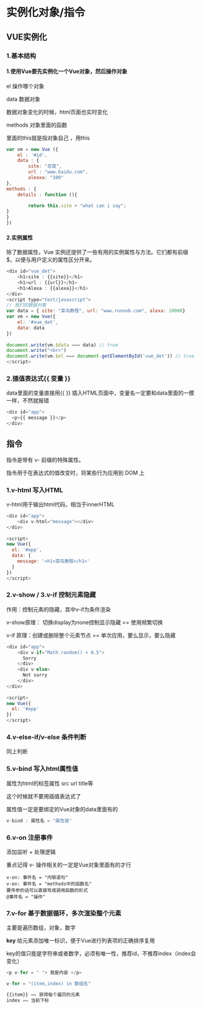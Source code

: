 # 实例化对象/指令

## VUE实例化



### 1.基本结构

#### 1.使用Vue要先实例化一个Vue对象，然后操作对象

el  操作哪个对象



data 数据对象

数据对象变化的时候，html页面也实时变化



methods 对象里面的函数



里面的this就是指对象自己 ，用this



```js
var vm = new Vue ({
	el : '#id',
	data : {
		site: "百度",
		url : "www.baidu.com",
		aleaxa: "100"
},
methods : {
    details : function (){
        
        return this.site + "what can i say";
}
}
})
```

#### 2.实例属性

除了数据属性，Vue 实例还提供了一些有用的实例属性与方法。它们都有前缀 $，以便与用户定义的属性区分开来。

```js
<div id="vue_det">
    <h1>site : {{site}}</h1>
    <h1>url : {{url}}</h1>
    <h1>Alexa : {{alexa}}</h1>
</div>
<script type="text/javascript">
// 我们的数据对象
var data = { site: "菜鸟教程", url: "www.runoob.com", alexa: 10000}
var vm = new Vue({
    el: '#vue_det',
    data: data
})
 
document.write(vm.$data === data) // true
document.write("<br>") 
document.write(vm.$el === document.getElementById('vue_det')) // true
</script>
```





### 2.插值表达式{{ 变量 }}

data里面的变量直接用{{ }} 插入HTML页面中，变量名一定要和data里面的一模一样，不然就报错

```js
<div id="app">
  <p>{{ message }}</p>
</div>
```



## 指令

指令是带有 v- 前缀的特殊属性。

指令用于在表达式的值改变时，将某些行为应用到 DOM 上

### 1.v-html 写入HTML

v-html用于输出html代码，相当于innerHTML

```js
<div id="app">
    <div v-html="message"></div>
</div>
    
<script>
new Vue({
  el: '#app',
  data: {
    message: '<h1>菜鸟教程</h1>'
  }
})
</script>
```



### 2.v-show / 3.v-if 控制元素隐藏

作用：控制元素的隐藏，其中v-if为条件渲染

v-show原理： 切换display为none控制显示隐藏 == 使用频繁切换

v-if 原理：创建或删除整个元素节点 == 单次应用，要么显示，要么隐藏

```js
<div id="app">
    <div v-if="Math.random() > 0.5">
      Sorry
    </div>
    <div v-else>
      Not sorry
    </div>
</div>
    
<script>
new Vue({
  el: '#app'
})
</script>
```



### 4.v-else-if/v-else 条件判断

同上判断



### 5.v-bind 写入html属性值

属性为html的标签属性 src url title等

这个时候就不要用插值表达式了

属性值一定是要绑定的Vue对象的data里面有的

```js
v-bind : 属性名 = "属性值"
```



### 6.v-on 注册事件

添加监听 + 处理逻辑

重点记得 v- 操作相关的一定是Vue对象里面有的才行

```
v-on: 事件名 = "内联语句"
v-on: 事件名 = "methods中的函数名"
要传参的话可以直接写成调用函数的形式
@事件名 = "操作"
```





### 7.v-for 基于数据循环，多次渲染整个元素

主要是遍历数组，对象，数字

**key** 给元素添加唯一标识，便于Vue进行列表项的正确排序复用

key的值只能是字符串或者数字，必须有唯一性，推荐id，不推荐index（index会变化）

```js
<p v-for = " "> 我是内容 </p>

v-for = "(item,index) in 数组名"

{{item}} == 获得每个遍历的元素
index == 当前下标
```





